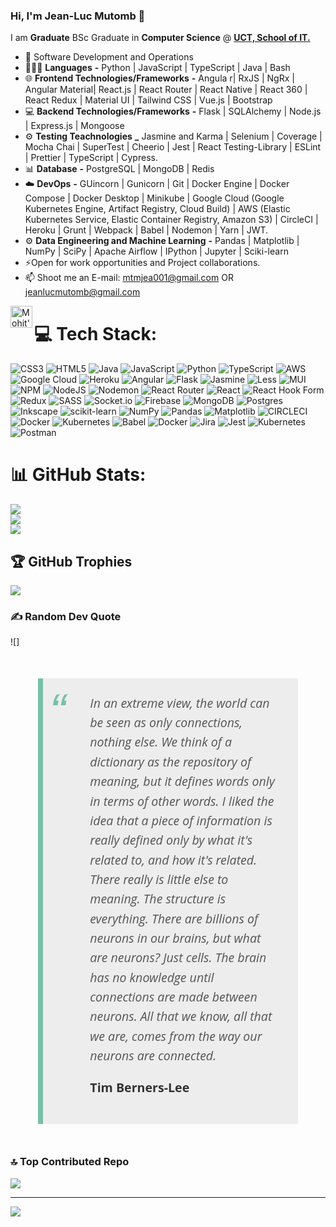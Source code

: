 ### Hi, I'm Jean-Luc Mutomb 👋

I am **Graduate** BSc Graduate in **Computer Science** @ **[UCT, School of IT.](https://sit.uct.ac.za/)**

- 🔭 Software Development and Operations 
- 🧑🏻‍💻 **Languages** **-** Python | JavaScript | TypeScript | Java | Bash
- 🌐 **Frontend Technologies/Frameworks** **-** Angula r| RxJS | NgRx | Angular Material| React.js | React Router | React Native | React 360 | React Redux | Material UI | Tailwind CSS | Vue.js | Bootstrap
- 💻 **Backend Technologies/Frameworks** **-**  Flask | SQLAlchemy | Node.js | Express.js | Mongoose
- ⚙️ **Testing Teachnologies** **_** Jasmine and Karma | Selenium | Coverage | Mocha Chai | SuperTest | Cheerio | Jest | React Testing-Library | ESLint | Prettier | TypeScript | Cypress.
- 📊 **Database** **-**  PostgreSQL | MongoDB | Redis
- ☁️ **DevOps** **-** GUincorn | Gunicorn | Git | Docker Engine | Docker Compose | Docker Desktop | Minikube | Google Cloud (Google Kubernetes Engine, Artifact Registry, Cloud Build) | AWS (Elastic Kubernetes Service, Elastic Container Registry, Amazon S3) | CircleCI | Heroku | Grunt | Webpack | Babel | Nodemon | Yarn | JWT. 
- ⚙️ **Data Engineering and Machine Learning** **-** Pandas | Matplotlib | NumPy | SciPy | Apache Airflow | IPython | Jupyter | Sciki-learn 
- ⚡Open for work opportunities and Project collaborations.
- 📫 Shoot me an E-mail: mtmjea001@gmail.com OR jeanlucmutomb@gmail.com


<!-- **Youtube: [jeanlucmutomb](https://www.youtube.com/jeanlucmutomb)** -->

<a href="https://www.linkedin.com/in/jeanluc-mutomb-068b9b290">
  <img align="left" alt="Mohit's LinkdeIn" width="35px" src="https://img.icons8.com/color/2x/linkedin--v4.png" />
</a>

<!--<a href="https://twitter.com/mohitjaiswal28_">
  <img align="left" alt="Mohit's Twitter" width="35px" src="https://freelogopng.com/images/all_img/1690643591twitter-x-logo-png.png" />
</a>

<a href="https://www.instagram.com/mohitjaiswal.28/">
  <img align="left" alt="Mohit's Instagram" width="35px" src="https://img.icons8.com/color/2x/instagram-new.png" />
</a>

<a href="https://mohitjaiswal.com/">
  <img align="left" alt="Mohit's Instagram" width="35px" src="https://img.icons8.com/?size=512&id=103413&format=png" />
</a>
<br>
<br>
 -->

# 💻 Tech Stack:
![CSS3](https://img.shields.io/badge/css3-%231572B6.svg?style=for-the-badge&logo=css3&logoColor=white) ![HTML5](https://img.shields.io/badge/html5-%23E34F26.svg?style=for-the-badge&logo=html5&logoColor=white) ![Java](https://img.shields.io/badge/java-%23ED8B00.svg?style=for-the-badge&logo=openjdk&logoColor=white) ![JavaScript](https://img.shields.io/badge/javascript-%23323330.svg?style=for-the-badge&logo=javascript&logoColor=%23F7DF1E) ![Python](https://img.shields.io/badge/python-3670A0?style=for-the-badge&logo=python&logoColor=ffdd54) ![TypeScript](https://img.shields.io/badge/typescript-%23007ACC.svg?style=for-the-badge&logo=typescript&logoColor=white) ![AWS](https://img.shields.io/badge/AWS-%23FF9900.svg?style=for-the-badge&logo=amazon-aws&logoColor=white) ![Google Cloud](https://img.shields.io/badge/GoogleCloud-%234285F4.svg?style=for-the-badge&logo=google-cloud&logoColor=white) ![Heroku](https://img.shields.io/badge/heroku-%23430098.svg?style=for-the-badge&logo=heroku&logoColor=white) ![Angular](https://img.shields.io/badge/angular-%23DD0031.svg?style=for-the-badge&logo=angular&logoColor=white) ![Flask](https://img.shields.io/badge/flask-%23000.svg?style=for-the-badge&logo=flask&logoColor=white) ![Jasmine](https://img.shields.io/badge/jasmine-%238A4182.svg?style=for-the-badge&logo=jasmine&logoColor=white) ![Less](https://img.shields.io/badge/less-2B4C80?style=for-the-badge&logo=less&logoColor=white) ![MUI](https://img.shields.io/badge/MUI-%230081CB.svg?style=for-the-badge&logo=mui&logoColor=white) ![NPM](https://img.shields.io/badge/NPM-%23CB3837.svg?style=for-the-badge&logo=npm&logoColor=white) ![NodeJS](https://img.shields.io/badge/node.js-6DA55F?style=for-the-badge&logo=node.js&logoColor=white) ![Nodemon](https://img.shields.io/badge/NODEMON-%23323330.svg?style=for-the-badge&logo=nodemon&logoColor=%BBDEAD) ![React Router](https://img.shields.io/badge/React_Router-CA4245?style=for-the-badge&logo=react-router&logoColor=white) ![React](https://img.shields.io/badge/react-%2320232a.svg?style=for-the-badge&logo=react&logoColor=%2361DAFB) ![React Hook Form](https://img.shields.io/badge/React%20Hook%20Form-%23EC5990.svg?style=for-the-badge&logo=reacthookform&logoColor=white) ![Redux](https://img.shields.io/badge/redux-%23593d88.svg?style=for-the-badge&logo=redux&logoColor=white) ![SASS](https://img.shields.io/badge/SASS-hotpink.svg?style=for-the-badge&logo=SASS&logoColor=white) ![Socket.io](https://img.shields.io/badge/Socket.io-black?style=for-the-badge&logo=socket.io&badgeColor=010101) ![Firebase](https://img.shields.io/badge/Firebase-039BE5?style=for-the-badge&logo=Firebase&logoColor=white) ![MongoDB](https://img.shields.io/badge/MongoDB-%234ea94b.svg?style=for-the-badge&logo=mongodb&logoColor=white) ![Postgres](https://img.shields.io/badge/postgres-%23316192.svg?style=for-the-badge&logo=postgresql&logoColor=white) ![Inkscape](https://img.shields.io/badge/Inkscape-e0e0e0?style=for-the-badge&logo=inkscape&logoColor=080A13) ![scikit-learn](https://img.shields.io/badge/scikit--learn-%23F7931E.svg?style=for-the-badge&logo=scikit-learn&logoColor=white) ![NumPy](https://img.shields.io/badge/numpy-%23013243.svg?style=for-the-badge&logo=numpy&logoColor=white) ![Pandas](https://img.shields.io/badge/pandas-%23150458.svg?style=for-the-badge&logo=pandas&logoColor=white) ![Matplotlib](https://img.shields.io/badge/Matplotlib-%23ffffff.svg?style=for-the-badge&logo=Matplotlib&logoColor=black) ![CIRCLECI](https://img.shields.io/badge/CIRCLECI-02303A.svg?style=for-the-badge&logo=CIRCLECI&logoColor=white&color=%23343434) ![Docker](https://img.shields.io/badge/docker-%230db7ed.svg?style=for-the-badge&logo=docker&logoColor=white) ![Kubernetes](https://img.shields.io/badge/kubernetes-%23326ce5.svg?style=for-the-badge&logo=kubernetes&logoColor=white) ![Babel](https://img.shields.io/badge/Babel-F9DC3e?style=for-the-badge&logo=babel&logoColor=black) ![Docker](https://img.shields.io/badge/docker-%230db7ed.svg?style=for-the-badge&logo=docker&logoColor=white) ![Jira](https://img.shields.io/badge/jira-%230A0FFF.svg?style=for-the-badge&logo=jira&logoColor=white) ![Jest](https://img.shields.io/badge/-jest-%23C21325?style=for-the-badge&logo=jest&logoColor=white) ![Kubernetes](https://img.shields.io/badge/kubernetes-%23326ce5.svg?style=for-the-badge&logo=kubernetes&logoColor=white) ![Postman](https://img.shields.io/badge/Postman-FF6C37?style=for-the-badge&logo=postman&logoColor=white)
# 📊 GitHub Stats:
![](https://github-readme-stats.vercel.app/api?username=mutomb&theme=dark&hide_border=false&include_all_commits=false&count_private=false)<br/>
![](https://github-readme-streak-stats.herokuapp.com/?user=mutomb&theme=dark&hide_border=false)<br/>
![](https://github-readme-stats.vercel.app/api/top-langs/?username=mutomb&theme=dark&hide_border=false&include_all_commits=false&count_private=false&layout=compact)

## 🏆 GitHub Trophies
![](https://github-profile-trophy.vercel.app/?username=mutomb&theme=radical&no-frame=false&no-bg=true&margin-w=4)

### ✍️ Random Dev Quote
<style> 
.blockquote {
    padding: 60px 80px 40px;
    position: relative;
}
.blockquote p {
    font-family: "Utopia-italic";
    font-size: 35px;
    font-weight: 700px;
    text-align: center;
}
.blockquote:before {
  position: absolute;
  font-family: 'FontAwesome';
  top: 0;
  
  content:"\f10d";
  font-size: 200px;
  color: rgba(0,0,0,0.1);
   
}

.blockquote::after {
    content: "";
    top: 20px;
    left: 50%;
    margin-left: -100px;
    position: absolute;
    border-bottom: 3px solid #bf0024;
    height: 3px;
    width: 200px;
}

@import url(https://fonts.googleapis.com/css?family=Open+Sans:400italic);
.otro-blockquote{
  font-size: 1.4em;
  width:60%;
  margin:50px auto;
  font-family:Open Sans;
  font-style:italic;
  color: #555555;
  padding:1.2em 30px 1.2em 75px;
  border-left:8px solid #78C0A8 ;
  line-height:1.6;
  position: relative;
  background:#EDEDED;
}

.otro-blockquote::before{
  font-family:Arial;
  content: "\201C";
  color:#78C0A8;
  font-size:4em;
  position: absolute;
  left: 10px;
  top:-10px;
}

.otro-blockquote::after{
  content: '';
}

.otro-blockquote span{
  display:block;
  color:#333333;
  font-style: normal;
  font-weight: bold;
  margin-top:1em;
}
</style>
![] <blockquote class="otro-blockquote"> In an extreme view, the world can be seen as only connections, nothing else. We think of a dictionary as the repository of meaning, but it defines words only in terms of other words. I liked the idea that a piece of information is really defined only by what it's related to, and how it's related. There really is little else to meaning. The structure is everything. There are billions of neurons in our brains, but what are neurons? Just cells. The brain has no knowledge until connections are made between neurons. All that we know, all that we are, comes from the way our neurons are connected.
<span>Tim Berners-Lee</span>
</blockquote>

### 🔝 Top Contributed Repo
![](https://github-contributor-stats.vercel.app/api?username=mutomb&limit=5&theme=dark&combine_all_yearly_contributions=true)

---
[![](https://visitcount.itsvg.in/api?id=mutomb&icon=0&color=0)](https://visitcount.itsvg.in)

<!-- Proudly created with GPRM ( https://gprm.itsvg.in ) -->





